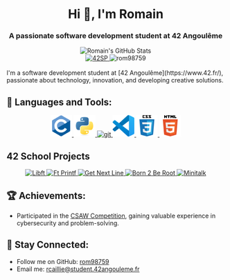 <h1 align="center">Hi 👋, I'm Romain</h1>
<h3 align="center">A passionate software development student at 42 Angoulême</h3>

<div align="center">
	<img src="https://github-readme-stats.vercel.app/api?username=rom98759&show_icons=true&hide_title=true&count_private=true&hide=prs&theme=dark" alt="Romain's GitHub Stats" />
</div>

<div align="center">
  <a href="https://profile.intra.42.fr/users/rcaillie" target="_blank">
	<img src="https://img.shields.io/badge/Intra-rcaillie-dark_green?&logo=42&logoColor=white" alt="42SP" />
  </a>
  <img src="https://komarev.com/ghpvc/?username=rom98759&label=Profile%20views&color=0e75b6&style=flat" alt="rom98759" />
</div>

<br>
I'm a software development student at [42 Angoulême](https://www.42.fr/), passionate about technology, innovation, and developing creative solutions.

## 📍 Languages and Tools:
<p align="center">
    <a href="https://www.cprogramming.com/" target="_blank" rel="noreferrer">
        <img src="https://raw.githubusercontent.com/devicons/devicon/master/icons/c/c-original.svg" alt="c" width="50" height="50"/>
    </a>
	<a href="https://www.python.org" target="_blank" rel="noreferrer">
        <img src="https://raw.githubusercontent.com/devicons/devicon/master/icons/python/python-original.svg" alt="python" width="50" height="50"/>
    </a>
	<a href="https://git-scm.com/" target="_blank" rel="noreferrer">
        <img src="https://www.vectorlogo.zone/logos/git-scm/git-scm-icon.svg" alt="git" width="50" height="50"/>
    </a>
	<a href="https://code.visualstudio.com/" target="_blank" rel="noreferrer">
		<img src="https://raw.githubusercontent.com/devicons/devicon/master/icons/vscode/vscode-original.svg" alt="vscode" width="50" height="50"/>
	</a>
    <a href="https://www.w3schools.com/css/" target="_blank" rel="noreferrer">
        <img src="https://raw.githubusercontent.com/devicons/devicon/master/icons/css3/css3-original-wordmark.svg" alt="css3" width="50" height="50"/>
    </a>
    <a href="https://www.w3.org/html/" target="_blank" rel="noreferrer">
        <img src="https://raw.githubusercontent.com/devicons/devicon/master/icons/html5/html5-original-wordmark.svg" alt="html5" width="50" height="50"/>
    </a>
</p>

## 42 School Projects
<div align="center">
  <a href="https://github.com/rom98759/Libft" target="_blank">
    <img src="https://github.com/rom98759/42-project-badges/blob/main/badges/libftm.png" alt="Libft" title="125/100" />
  </a>
  <a href="https://github.com/rom98759/Printf" target="_blank">
    <img src="https://github.com/rom98759/42-project-badges/blob/main/badges/ft_printfe.png" alt="Ft Printf" title="100/100" />
  </a>
  <a href="https://github.com/rom98759/Get_next_line" target="_blank">
    <img src="https://github.com/rom98759/42-project-badges/blob/main/badges/get_next_linem.png" alt="Get Next Line" title="125/100" />
  </a>
  <a href="">
    <img src="https://github.com/rom98759/42-project-badges/blob/main/badges/born2beroote.png" alt="Born 2 Be Root" title="100/100" />
  </a>
  <a href="https://github.com/rom98759/minitalk" target="_blank">
    <img src="https://github.com/rom98759/42-project-badges/blob/main/badges/minitalkm.png" alt="Minitalk" title="125/100" />
  </a>
</div>

## 🏆 Achievements:
- Participated in the [CSAW Competition](https://www.csaw.io/), gaining valuable experience in cybersecurity and problem-solving.

## 📍 Stay Connected:
- Follow me on GitHub: [rom98759](https://github.com/rom98759)
- Email me: [rcaillie@student.42angouleme.fr](mailto:rcaillie@student.42angouleme.fr)

